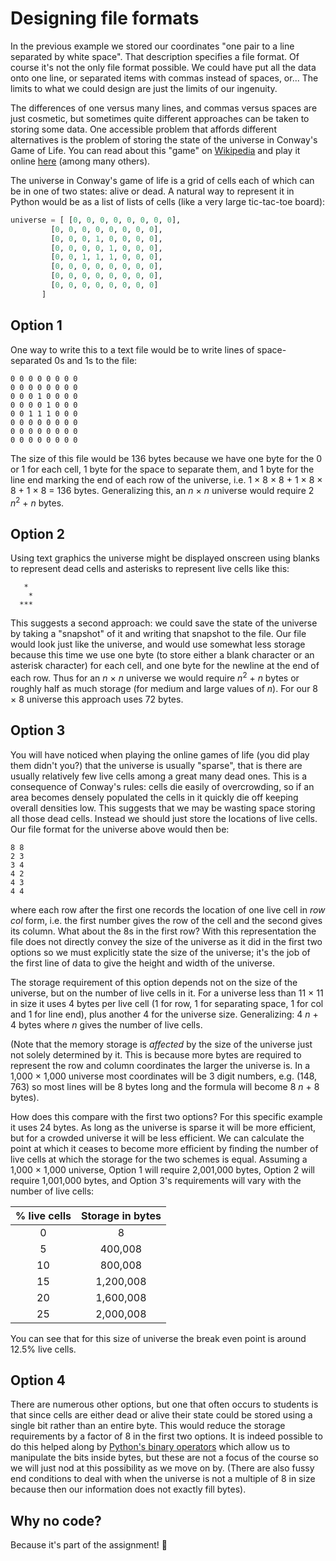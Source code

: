 # Designing file formats

In the previous example we stored our coordinates "one pair to a line separated by white space". That description specifies a file format. Of course it's not the only file format possible. We could have put all the data onto one line, or separated items with commas instead of spaces, or... The limits to what we could design are just the limits of our ingenuity.

The differences of one versus many lines, and commas versus spaces are just cosmetic, but sometimes quite different approaches can be taken to storing some data. One accessible problem that affords different alternatives is the problem of storing the state of the universe in Conway's Game of Life. You can read about this "game" on [Wikipedia](http://en.wikipedia.org/wiki/Conway's_Game_of_Life) and play it online [here](https://playgameoflife.com/) (among many others).

The universe in Conway's game of life is a grid of cells each of which can be in one of two states: alive or dead. A natural way to represent it in Python would be as a list of lists of cells (like a very large tic-tac-toe board):

```python
universe = [ [0, 0, 0, 0, 0, 0, 0, 0],
         [0, 0, 0, 0, 0, 0, 0, 0],
         [0, 0, 0, 1, 0, 0, 0, 0],
         [0, 0, 0, 0, 1, 0, 0, 0],
         [0, 0, 1, 1, 1, 0, 0, 0],
         [0, 0, 0, 0, 0, 0, 0, 0],
         [0, 0, 0, 0, 0, 0, 0, 0],
         [0, 0, 0, 0, 0, 0, 0, 0]
       ]
```

## Option 1

One way to write this to a text file would be to write lines of space-separated 0s and 1s to the file:

```plaintext
0 0 0 0 0 0 0 0
0 0 0 0 0 0 0 0
0 0 0 1 0 0 0 0
0 0 0 0 1 0 0 0
0 0 1 1 1 0 0 0
0 0 0 0 0 0 0 0
0 0 0 0 0 0 0 0
0 0 0 0 0 0 0 0
```

The size of this file would be 136 bytes because we have one byte for the 0 or 1 for each cell, 1 byte for the space to separate them, and 1 byte for the line end marking the end of each row of the universe, i.e. 1 × 8 × 8 + 1 × 8 × 8 + 1 × 8 = 136 bytes. Generalizing this, an _n_ × _n_ universe would require 2 _n_<sup>2</sup> + _n_ bytes.

## Option 2

Using text graphics the universe might be displayed onscreen using blanks to represent dead cells and asterisks to represent live cells like this:

```
   *
    *
  ***
```

This suggests a second approach: we could save the state of the universe by taking a "snapshot" of it and writing that snapshot to the file. Our file would look just like the universe, and would use somewhat less storage because this time we use one byte (to store either a blank character or an asterisk character) for each cell, and one byte for the newline at the end of each row. Thus for an _n_ × _n_ universe we would require _n_<sup>2</sup> + _n_ bytes or roughly half as much storage (for medium and large values of _n_). For our 8 × 8 universe this approach uses 72 bytes.

## Option 3

You will have noticed when playing the online games of life (you did play them didn't you?) that the universe is usually "sparse", that is there are usually relatively few live cells among a great many dead ones. This is a consequence of Conway's rules: cells die easily of overcrowding, so if an area becomes densely populated the cells in it quickly die off keeping overall densities low. This suggests that we may be wasting space storing all those dead cells. Instead we should just store the locations of live cells. Our file format for the universe above would then be:

```
8 8
2 3
3 4
4 2
4 3
4 4
```

where each row after the first one records the location of one live cell in _row col_ form, i.e. the first number gives the row of the cell and the second gives its column. What about the 8s in the first row? With this representation the file does not directly convey the size of the universe as it did in the first two options so we must explicitly state the size of the universe; it's the job of the first line of data to give the height and width of the universe.

The storage requirement of this option depends not on the size of the universe, but on the number of live cells in it. For a universe less than 11 × 11 in size it uses 4 bytes per live cell (1 for row, 1 for separating space, 1 for col and 1 for line end), plus another 4 for the universe size. Generalizing: 4 _n_ + 4 bytes where _n_ gives the number of live cells.

(Note that the memory storage is _affected_ by the size of the universe just not solely determined by it. This is because more bytes are required to represent the row and column coordinates the larger the universe is. In a 1,000 × 1,000 universe most coordinates will be 3 digit numbers, e.g. (148, 763) so most lines will be 8 bytes long and the formula will become 8 _n_ + 8 bytes).

How does this compare with the first two options? For this specific example it uses 24 bytes. As long as the universe is sparse it will be more efficient, but for a crowded universe it will be less efficient. We can calculate the point at which it ceases to become more efficient by finding the number of live cells at which the storage for the two schemes is equal. Assuming a 1,000 × 1,000 universe, Option 1 will require 2,001,000 bytes, Option 2 will require 1,001,000 bytes, and Option 3's requirements will vary with the number of live cells:


| % live cells | Storage in bytes |
| :---: |:--:|
| 0 | 8 |
| 5 | 400,008 |
| 10 | 800,008 |
| 15 | 1,200,008 |
| 20 | 1,600,008 |
| 25 | 2,000,008 |

You can see that for this size of universe the break even point is around 12.5% live cells.

## Option 4

There are numerous other options, but one that often occurs to students is that since cells are either dead or alive their state could be stored using a single bit rather than an entire byte. This would reduce the storage requirements by a factor of 8 in the first two options. It is indeed possible to do this helped along by [Python's binary operators](http://docs.python.org/reference/expressions.html#binary-bitwise-operations) which allow us to manipulate the bits inside bytes, but these are not a focus of the course so we will just nod at this possibility as we move on by. (There are also fussy end conditions to deal with when the universe is not a multiple of 8 in size because then our information does not exactly fill bytes).

## Why no code?

Because it's part of the assignment! 🫣
